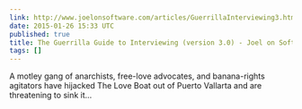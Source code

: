 ```yaml
---
link: http://www.joelonsoftware.com/articles/GuerrillaInterviewing3.html
date: 2015-01-26 15:33 UTC
published: true
title: The Guerrilla Guide to Interviewing (version 3.0) - Joel on Software
tags: []
---
```


A motley gang of anarchists, free-love advocates, and banana-rights agitators have hijacked The Love Boat out of Puerto Vallarta and are threatening to sink it…
